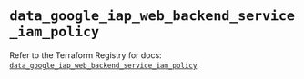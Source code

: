 # `data_google_iap_web_backend_service_iam_policy`

Refer to the Terraform Registry for docs: [`data_google_iap_web_backend_service_iam_policy`](https://registry.terraform.io/providers/hashicorp/google/6.36.0/docs/data-sources/iap_web_backend_service_iam_policy).
